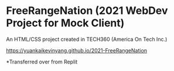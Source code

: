 # FreeRangeNation (2021 WebDev Project for Mock Client)
An HTML/CSS project created in TECH360 (America On Tech Inc.)

https://yuankaikevinyang.github.io/2021-FreeRangeNation

*Transferred over from Replit
